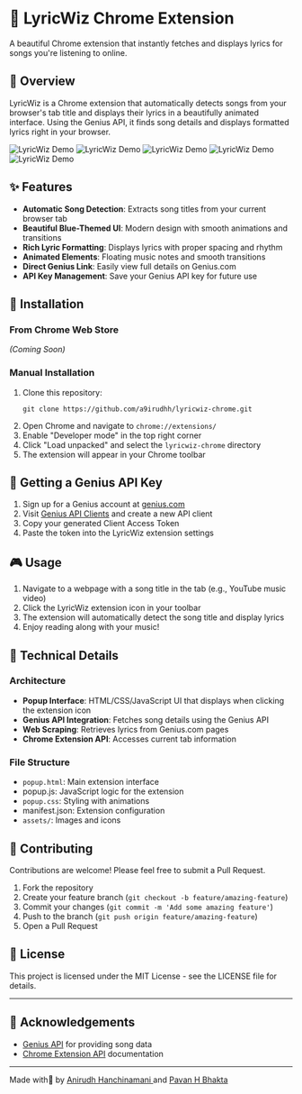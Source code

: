 # 🎵 LyricWiz Chrome Extension

A beautiful Chrome extension that instantly fetches and displays lyrics for songs you're listening to online.

## 📖 Overview

LyricWiz is a Chrome extension that automatically detects songs from your browser's tab title and displays their lyrics in a beautifully animated interface. Using the Genius API, it finds song details and displays formatted lyrics right in your browser.

![LyricWiz Demo](images/image(1).png)
![LyricWiz Demo](images/image(2).png)
![LyricWiz Demo](images/image(3).png)
![LyricWiz Demo](images/image(4).png)
![LyricWiz Demo](images/image(5).png)



## ✨ Features

- **Automatic Song Detection**: Extracts song titles from your current browser tab
- **Beautiful Blue-Themed UI**: Modern design with smooth animations and transitions
- **Rich Lyric Formatting**: Displays lyrics with proper spacing and rhythm
- **Animated Elements**: Floating music notes and smooth transitions
- **Direct Genius Link**: Easily view full details on Genius.com
- **API Key Management**: Save your Genius API key for future use

## 🚀 Installation

### From Chrome Web Store
*(Coming Soon)*

### Manual Installation
1. Clone this repository:
   ```
   git clone https://github.com/a9irudhh/lyricwiz-chrome.git
   ```
2. Open Chrome and navigate to `chrome://extensions/`
3. Enable "Developer mode" in the top right corner
4. Click "Load unpacked" and select the `lyricwiz-chrome` directory
5. The extension will appear in your Chrome toolbar

## 🔑 Getting a Genius API Key

1. Sign up for a Genius account at [genius.com](https://genius.com)
2. Visit [Genius API Clients](https://genius.com/api-clients) and create a new API client
3. Copy your generated Client Access Token
4. Paste the token into the LyricWiz extension settings

## 🎮 Usage

1. Navigate to a webpage with a song title in the tab (e.g., YouTube music video)
2. Click the LyricWiz extension icon in your toolbar
3. The extension will automatically detect the song title and display lyrics
4. Enjoy reading along with your music!

## 🔧 Technical Details

### Architecture
- **Popup Interface**: HTML/CSS/JavaScript UI that displays when clicking the extension icon
- **Genius API Integration**: Fetches song details using the Genius API
- **Web Scraping**: Retrieves lyrics from Genius.com pages
- **Chrome Extension API**: Accesses current tab information

### File Structure
- `popup.html`: Main extension interface
- popup.js: JavaScript logic for the extension
- `popup.css`: Styling with animations
- manifest.json: Extension configuration
- `assets/`: Images and icons

## 📝 Contributing

Contributions are welcome! Please feel free to submit a Pull Request.

1. Fork the repository
2. Create your feature branch (`git checkout -b feature/amazing-feature`)
3. Commit your changes (`git commit -m 'Add some amazing feature'`)
4. Push to the branch (`git push origin feature/amazing-feature`)
5. Open a Pull Request

## 📄 License

This project is licensed under the MIT License - see the LICENSE file for details.

---

## 🙏 Acknowledgements

- [Genius API](https://docs.genius.com/) for providing song data
- [Chrome Extension API](https://developer.chrome.com/docs/extensions/) documentation

---

Made with🎵 by [Anirudh Hanchinamani ](https://github.com/a9irudhh)and [Pavan H Bhakta](https://github.com/bPavan16)

